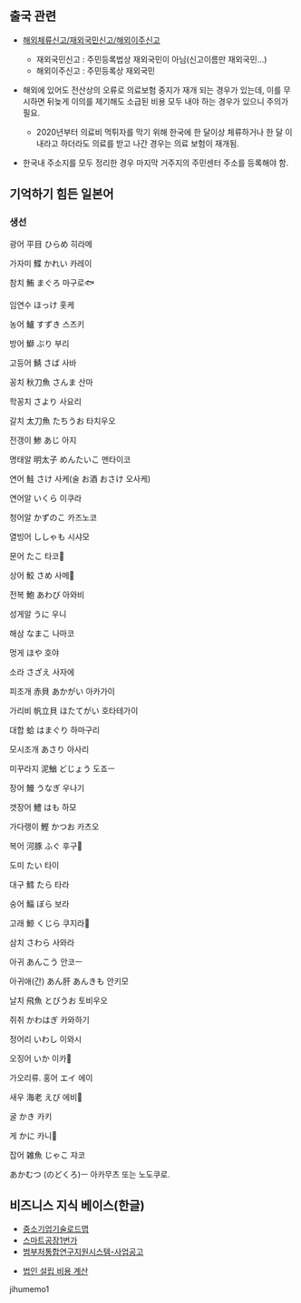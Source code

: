 ## 출국 관련

- [해외체류신고/재외국민신고/해외이주신고](https://yippeee.tistory.com/79)
  - 재외국민신고 : 주민등록법상 재외국민이 아님(신고이름만 재외국민...)
  - 해외이주신고 : 주민등록상 재외국민

- 해외에 있어도 전산상의 오류로 의료보험 중지가 재개 되는 경우가 있는데, 이를 무시하면 뒤늦게 이의를 제기해도 소급된 비용 모두 내야 하는 경우가 있으니 주의가 필요. 
  - 2020년부터 의료비 먹튀자를 막기 위해 한국에 한 달이상 체류하거나 한 달 이내라고 하더라도 의료를 받고 나간 경우는 의료 보험이 재개됨.
- 한국내 주소지를 모두 정리한 경우 마지막 거주지의 주민센터 주소를 등록해야 함. 

## 기억하기 힘든 일본어

### 생선

광어 平目 ひらめ 히라메

가자미 鰈 かれい 카레이

참치 鮪 まぐろ 마구로🐟

임연수 ほっけ 홋케

농어 鱸 すずき 스즈키

방어 鰤 ぶり 부리

고등어 鯖 さば 사바

꽁치 秋刀魚 さんま 산마

학꽁치 さより 사요리

갈치 太刀魚 たちうお 타치우오

전갱이 鯵 あじ 아지

명태알  明太子 めんたいこ 멘타이코

연어 鮭 さけ 사케(술 お酒 おさけ 오사케)

연어알 いくら 이쿠라

청어알 かずのこ 카즈노코

열빙어 ししゃも 시샤모

문어 たこ 타코🐙

상어 鮫 さめ 사메🦈

전복 鮑 あわび 아와비

성게알 うに  우니

해삼 なまこ 나마코

멍게 ほや 호야

소라 さざえ 사자에

피조개 赤貝 あかがい 아카가이

가리비 帆立貝 ほたてがい 호타테가이

대합 蛤 はまぐり 하마구리

모시조개 あさり 아사리

미꾸라지 泥鰌 どじょう  도죠ㅡ

장어 鰻 うなぎ 우나기

갯장어 鱧 はも 하모

가다랭이 鰹 かつお 카츠오

복어 河豚 ふぐ 후구🐡

도미 たい 타이

대구 鱈 たら 타라

숭어 鯔 ぼら 보라

고래 鯨 くじら 쿠지라🐳

삼치 さわら 사와라

아귀 あんこう 안코ㅡ

아귀애(간) あん肝 あんきも 안키모

날치 飛魚 とびうお 토비우오

쥐취 かわはぎ 카와하기

정어리 いわし 이와시

오징어 いか 이카🦑

가오리류. 홍어 エイ 에이

새우 海老 えび 에비🦐

굴 かき 카키

게 かに 카니🦀

잡어 雑魚 じゃこ 쟈코 

あかむつ (のどくろ)ㅡ 아카무츠  또는 노도쿠로. 


## 비즈니스 지식 베이스(한글)

* [중소기업기술로드맵](http://smroadmap.smtech.go.kr/)
* [스마트공장1번가](https://1st.smart-factory.kr/pblancList.do)
* [범부처통합연구지원시스템-사업공고](https://www.iris.go.kr/contents/retrieveBsnsAncmBtinSituListView.do)

- [법인 설립 비용 계산](https://www.startbiz.go.kr/smba/cfs/pop/popFindCmpnyType.do?cmd=goCmpnyCal#null)

jihumemo1